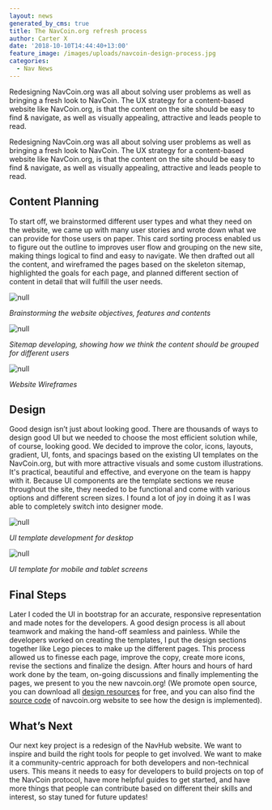 ```yaml
---
layout: news
generated_by_cms: true
title: The NavCoin.org refresh process
author: Carter X
date: '2018-10-10T14:44:40+13:00'
feature_image: /images/uploads/navcoin-design-process.jpg
categories:
  - Nav News
---
```

Redesigning NavCoin.org was all about solving user problems as well as bringing a fresh look to NavCoin. The UX strategy for a content-based website like NavCoin.org, is that the content on the site should be easy to find & navigate, as well as visually appealing, attractive and leads people to read. 

Redesigning NavCoin.org was all about solving user problems as well as bringing a fresh look to NavCoin. The UX strategy for a content-based website like NavCoin.org, is that the content on the site should be easy to find & navigate, as well as visually appealing, attractive and leads people to read. 

## Content Planning

To start off, we brainstormed different user types and what they need on the website, we came up with many user stories and wrote down what we can provide for those users on paper. This card sorting process enabled us to figure out the outline to improves user flow and grouping on the new site, making things logical to find and easy to navigate. We then drafted out all the content, and wireframed the pages based on the skeleton sitemap, highlighted the goals for each page, and planned different section of content in detail that will fulfill the user needs. 

![null](/images/uploads/brainstrom.jpg)

_Brainstorming the website objectives, features and contents_

![null](/images/uploads/sitemap.png)

_Sitemap developing, showing how we think the content should be grouped for different users_

![null](/images/uploads/wireframe.png)

_Website Wireframes_

## Design

Good design isn’t just about looking good. There are thousands of ways to design good UI but we needed to choose the most efficient solution while, of course, looking good. We decided to improve the color, icons, layouts, gradient, UI, fonts, and spacings based on the existing UI templates on the NavCoin.org, but with more attractive visuals and some custom illustrations. It's practical, beautiful and effective, and everyone on the team is happy with it. Because UI components are the template sections we reuse throughout the site, they needed to be functional and come with various options and different screen sizes. I found a lot of joy in doing it as I was able to completely switch into designer mode.

![null](/images/uploads/desktop-ui.png)

_UI template development for desktop_

![null](/images/uploads/mobile-ui.png)

_UI template for mobile and tablet screens_

## Final Steps

Later I coded the UI in bootstrap for an accurate, responsive representation and made notes for the developers. A good design process is all about teamwork and making the hand-off seamless and painless. While the developers worked on creating the templates, I put the design sections together like Lego pieces to make up the different pages. This process allowed us to finesse each page, improve the copy, create more icons, revise the sections and finalize the design. After hours and hours of hard work done by the team, on-going discussions and finally implementing the pages, we present to you the new navcoin.org! (We promote open source, you can download all [design resources](https://github.com/kakax114/navcoin-handoff) for free, and you can also find the [source code](https://github.com/NAVCoin/navcoin-org) of navcoin.org website to see how the design is implemented).

## What’s Next

Our next key project is a redesign of the NavHub website. We want to inspire and build the right tools for people to get involved. We want to make it a community-centric approach for both developers and non-technical users. This means it needs to easy for developers to build projects on top of the NavCoin protocol, have more helpful guides to get started, and have more things that people can contribute based on different their skills and interest, so stay tuned for future updates!
